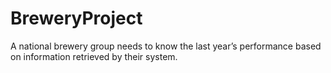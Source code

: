 # BreweryProject
A national brewery group needs to know the last year’s performance based on information retrieved by their system. 
